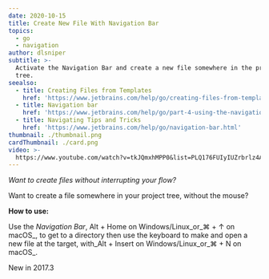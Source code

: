 ```yaml
---
date: 2020-10-15
title: Create New File With Navigation Bar
topics:
  - go
  - navigation
author: dlsniper
subtitle: >-
  Activate the Navigation Bar and create a new file somewhere in the project
  tree.
seealso:
  - title: Creating Files from Templates
    href: 'https://www.jetbrains.com/help/go/creating-files-from-templates.html'
  - title: Navigation bar
    href: 'https://www.jetbrains.com/help/go/part-4-using-the-navigation-bar.html'
  - title: Navigating Tips and Tricks
    href: 'https://www.jetbrains.com/help/go/navigation-bar.html'
thumbnail: ./thumbnail.png
cardThumbnail: ./card.png
video: >-
  https://www.youtube.com/watch?v=tkJQmxhMPP0&list=PLQ176FUIyIUZrbrlz4AY1V8VzBJKZyVlW&index=38
---
```

*Want to create files without interrupting your flow?*

Want to create a file somewhere in your project tree, without the mouse?

**How to use:**

Use the *Navigation Bar*, Alt + Home on Windows/Linux_or_⌘ + ↑ on macOS_,
to get to a directory then use the keyboard to make and open a new file at
the target, with_Alt + Insert on Windows/Linux_or_⌘ + N on macOS_.

<span class="tag is-rounded">New in 2017.3</span>
